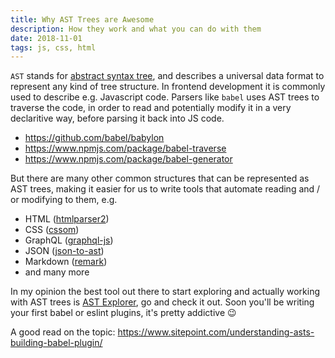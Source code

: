 ```yaml
---
title: Why AST Trees are Awesome
description: How they work and what you can do with them
date: 2018-11-01
tags: js, css, html
---
```


`AST` stands for [abstract syntax tree](https://en.wikipedia.org/wiki/Abstract_syntax_tree), and describes a universal data format to represent any kind of tree structure. In frontend development it is commonly used to describe e.g. Javascript code. Parsers like `babel` uses AST trees to traverse the code, in order to read and potentially modify it in a very declaritive way, before parsing it back into JS code.

- https://github.com/babel/babylon
- https://www.npmjs.com/package/babel-traverse
- https://www.npmjs.com/package/babel-generator

But there are many other common structures that can be represented as AST trees, making it easier for us to write tools that automate reading and / or modifying to them, e.g.

- HTML ([htmlparser2](https://github.com/fb55/htmlparser2))
- CSS ([cssom](https://github.com/NV/CSSOM))
- GraphQL ([graphql-js](https://github.com/graphql/graphql-js))
- JSON ([json-to-ast](https://github.com/vtrushin/json-to-ast))
- Markdown ([remark](https://remark.js.org/))
- and many more

In my opinion the best tool out there to start exploring and actually working with AST trees is [AST Explorer](https://astexplorer.net/), go and check it out. Soon you'll be writing your first babel or eslint plugins, it's pretty addictive 😉

A good read on the topic: https://www.sitepoint.com/understanding-asts-building-babel-plugin/
